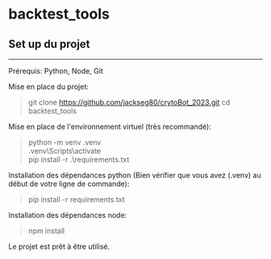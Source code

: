 # backtest_tools

## Set up du projet
----
Prérequis: Python, Node, Git

Mise en place du projet:
>git clone https://github.com/jackseg80/crytoBot_2023.git
>cd backtest_tools

Mise en place de l'environnement virtuel (très recommandé):
>python -m venv .venv  
>.venv\Scripts\activate  
>pip install -r .\requirements.txt  

Installation des dépendances python (Bien vérifier que vous avez (.venv) au début de votre ligne de commande):
>pip install -r requirements.txt

Installation des dépendances node:
>npm install

Le projet est prêt à être utilisé.